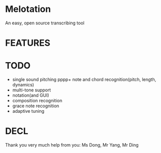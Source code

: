 # Melotation
An easy, open source transcribing tool

# FEATURES

# TODO
+ single sound pitching
pppp+ note and chord recognition(pitch, length, dynamics)
+ multi-tone support
+ notation(and GUI)
+ composition recognition
+ grace note recognition
+ adaptive tuning

# DECL
Thank you very much help from you:
Ms Dong, Mr Yang, Mr Ding